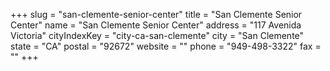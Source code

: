 +++
slug = "san-clemente-senior-center"
title = "San Clemente Senior Center"
name = "San Clemente Senior Center"
address = "117 Avenida Victoria"
cityIndexKey = "city-ca-san-clemente"
city = "San Clemente"
state = "CA"
postal = "92672"
website = ""
phone = "949-498-3322"
fax = ""
+++
